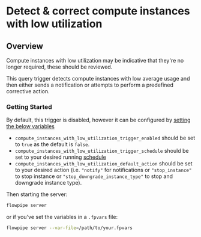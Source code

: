 # Detect & correct compute instances with low utilization

## Overview

Compute instances with low utilization may be indicative that they're no longer required, these should be reviewed.

This query trigger detects compute instances with low average usage and then either sends a notification or attempts to perform a predefined corrective action.

### Getting Started

By default, this trigger is disabled, however it can be configured by [setting the below variables](https://flowpipe.io/docs/build/mod-variables#passing-input-variables)
- `compute_instances_with_low_utilization_trigger_enabled` should be set to `true` as the default is `false`.
- `compute_instances_with_low_utilization_trigger_schedule` should be set to your desired running [schedule](https://flowpipe.io/docs/flowpipe-hcl/trigger/schedule#more-examples)
- `compute_instances_with_low_utilization_default_action` should be set to your desired action (i.e. `"notify"` for notifications or `"stop_instance"` to stop instance or `"stop_downgrade_instance_type"` to stop and downgrade instance type).

Then starting the server:
```sh
flowpipe server
```

or if you've set the variables in a `.fpvars` file:
```sh
flowpipe server --var-file=/path/to/your.fpvars
```